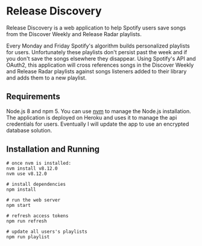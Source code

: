 # Release Discovery
Release Discovery is a web application to help Spotify users save songs from the Discover Weekly and Release Radar playlists.

Every Monday and Friday Spotify's algorithm builds personalized playlists for users. Unfortunately these playlists don't persist past the week and if you don't save the songs elsewhere they disappear. Using Spotify's API and OAuth2, this application will cross references songs in the Discover Weekly and Release Radar playlists against songs listeners added to their library and adds them to a new playlist.

## Requirements
Node.js 8 and npm 5. You can use [nvm](https://github.com/nvm-sh/nvm#installation-and-update) to manage the Node.js installation. The application is deployed on Heroku and uses it to manage the api credentials for users. Eventually I will update the app to use an encrypted database solution.

## Installation and Running
```
# once nvm is installed:
nvm install v8.12.0
nvm use v8.12.0

# install dependencies
npm install

# run the web server
npm start

# refresh access tokens
npm run refresh

# update all users's playlists
npm run playlist
```

